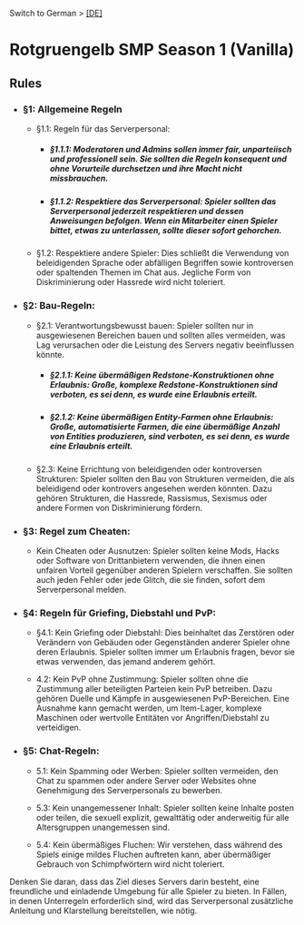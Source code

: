  Switch to German > [[DE]](https://github.com/rotgruengelb/smp/tree/Season-1-(Vanilla)/de)
# Rotgruengelb SMP Season 1 (Vanilla)
## Rules

* ### §1: Allgemeine Regeln

    * §1.1: Regeln für das Serverpersonal:

        * ##### §1.1.1: Moderatoren und Admins sollen immer fair, unparteiisch und professionell sein. Sie sollten die Regeln konsequent und ohne Vorurteile durchsetzen und ihre Macht nicht missbrauchen.

        * ##### §1.1.2: Respektiere das Serverpersonal: Spieler sollten das Serverpersonal jederzeit respektieren und dessen Anweisungen befolgen. Wenn ein Mitarbeiter einen Spieler bittet, etwas zu unterlassen, sollte dieser sofort gehorchen.

    * §1.2: Respektiere andere Spieler: Dies schließt die Verwendung von beleidigenden Sprache oder abfälligen Begriffen sowie kontroversen oder spaltenden Themen im Chat aus. Jegliche Form von Diskriminierung oder Hassrede wird nicht toleriert.

* ### §2: Bau-Regeln:

    * §2.1: Verantwortungsbewusst bauen: Spieler sollten nur in ausgewiesenen Bereichen bauen und sollten alles vermeiden, was Lag verursachen oder die Leistung des Servers negativ beeinflussen könnte.

        * ##### §2.1.1: Keine übermäßigen Redstone-Konstruktionen ohne Erlaubnis: Große, komplexe Redstone-Konstruktionen sind verboten, es sei denn, es wurde eine Erlaubnis erteilt.

        * ##### §2.1.2: Keine übermäßigen Entity-Farmen ohne Erlaubnis: Große, automatisierte Farmen, die eine übermäßige Anzahl von Entities produzieren, sind verboten, es sei denn, es wurde eine Erlaubnis erteilt.

    * §2.3: Keine Errichtung von beleidigenden oder kontroversen Strukturen: Spieler sollten den Bau von Strukturen vermeiden, die als beleidigend oder kontrovers angesehen werden könnten. Dazu gehören Strukturen, die Hassrede, Rassismus, Sexismus oder andere Formen von Diskriminierung fördern.

* ### §3: Regel zum Cheaten:

    * Kein Cheaten oder Ausnutzen: Spieler sollten keine Mods, Hacks oder Software von Drittanbietern verwenden, die ihnen einen unfairen Vorteil gegenüber anderen Spielern verschaffen. Sie sollten auch jeden Fehler oder jede Glitch, die sie finden, sofort dem Serverpersonal melden.

* ### §4: Regeln für Griefing, Diebstahl und PvP:

    * §4.1: Kein Griefing oder Diebstahl: Dies beinhaltet das Zerstören oder Verändern von Gebäuden oder Gegenständen anderer Spieler ohne deren Erlaubnis. Spieler sollten immer um Erlaubnis fragen, bevor sie etwas verwenden, das jemand anderem gehört.

    * 4.2: Kein PvP ohne Zustimmung: Spieler sollten ohne die Zustimmung aller beteiligten Parteien kein PvP betreiben. Dazu gehören Duelle und Kämpfe in ausgewiesenen PvP-Bereichen. Eine Ausnahme kann gemacht werden, um Item-Lager, komplexe Maschinen oder wertvolle Entitäten vor Angriffen/Diebstahl zu verteidigen.

* ### §5: Chat-Regeln:

    * 5.1: Kein Spamming oder Werben: Spieler sollten vermeiden, den Chat zu spammen oder andere Server oder Websites ohne Genehmigung des Serverpersonals zu bewerben.

    * 5.3: Kein unangemessener Inhalt: Spieler sollten keine Inhalte posten oder teilen, die sexuell explizit, gewalttätig oder anderweitig für alle Altersgruppen unangemessen sind.

    * 5.4: Kein übermäßiges Fluchen: Wir verstehen, dass während des Spiels einige mildes Fluchen auftreten kann, aber übermäßiger Gebrauch von Schimpfwörtern wird nicht toleriert.

Denken Sie daran, dass das Ziel dieses Servers darin besteht, eine freundliche und einladende Umgebung für alle Spieler zu bieten. In Fällen, in denen Unterregeln erforderlich sind, wird das Serverpersonal zusätzliche Anleitung und Klarstellung bereitstellen, wie nötig.
